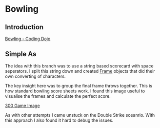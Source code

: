 # Bowling
## Introduction
[Bowling - Coding Dojo](http://codingdojo.org/kata/Bowling/)

## Simple As
The idea with this branch was to use a string based scorecard with space seperators.
I split this string down and created [Frame](BowlingTest/Frame.cs) objects that did their own converting of characters.

The key insight here was to group the final frame throws together. This is how standard bowling score sheets work.
I found this image useful to visualise the frames and calculate the perfect score.

[300 Game Image](http://ten-pin-bowling.com/how-to-bowl/images/300game.jpg)

As with other attempts I came unstuck on the Double Strike sceanrio. With this approach I also found it hard to debug the issues.
